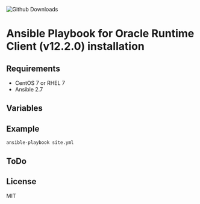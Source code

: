 ![Github Downloads](https://img.shields.io/github/downloads/zicklam/ansible-oracle-client/total.svg?style=popout)

# Ansible Playbook for Oracle Runtime Client (v12.2.0) installation

## Requirements
* CentOS 7 or RHEL 7
* Ansible 2.7

## Variables

## Example

```
ansible-playbook site.yml
```

## ToDo

## License
MIT
